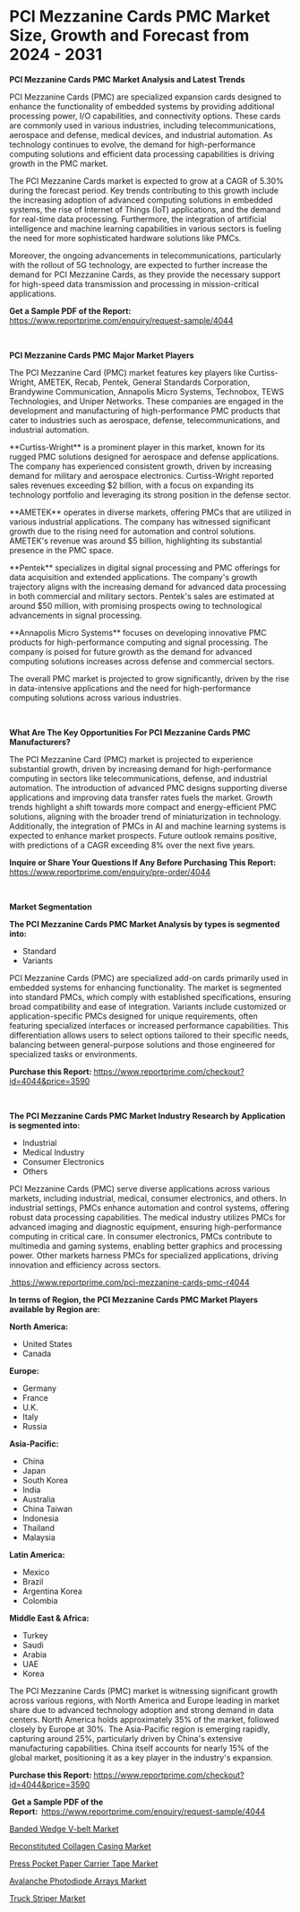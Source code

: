 <p><h1>PCI Mezzanine Cards PMC Market Size, Growth and Forecast from 2024 - 2031</h1></p><p><strong>PCI Mezzanine Cards PMC Market Analysis and Latest Trends</strong></p>
<p><p>PCI Mezzanine Cards (PMC) are specialized expansion cards designed to enhance the functionality of embedded systems by providing additional processing power, I/O capabilities, and connectivity options. These cards are commonly used in various industries, including telecommunications, aerospace and defense, medical devices, and industrial automation. As technology continues to evolve, the demand for high-performance computing solutions and efficient data processing capabilities is driving growth in the PMC market.</p><p>The PCI Mezzanine Cards market is expected to grow at a CAGR of 5.30% during the forecast period. Key trends contributing to this growth include the increasing adoption of advanced computing solutions in embedded systems, the rise of Internet of Things (IoT) applications, and the demand for real-time data processing. Furthermore, the integration of artificial intelligence and machine learning capabilities in various sectors is fueling the need for more sophisticated hardware solutions like PMCs. </p><p>Moreover, the ongoing advancements in telecommunications, particularly with the rollout of 5G technology, are expected to further increase the demand for PCI Mezzanine Cards, as they provide the necessary support for high-speed data transmission and processing in mission-critical applications.</p></p>
<p><strong>Get a Sample PDF of the Report:&nbsp;</strong> <a href="https://www.reportprime.com/enquiry/request-sample/4044?utm_campaign=1180&utm_medium=2&utm_source=Github&utm_content=ia&utm_term=10102024&utm_id=pci-mezzanine-cards-pmc">https://www.reportprime.com/enquiry/request-sample/4044</a></p>
<p>&nbsp;</p>
<p><strong>PCI Mezzanine Cards PMC Major Market Players</strong></p>
<p><p>The PCI Mezzanine Card (PMC) market features key players like Curtiss-Wright, AMETEK, Recab, Pentek, General Standards Corporation, Brandywine Communication, Annapolis Micro Systems, Technobox, TEWS Technologies, and Uniper Networks. These companies are engaged in the development and manufacturing of high-performance PMC products that cater to industries such as aerospace, defense, telecommunications, and industrial automation.</p><p>**Curtiss-Wright** is a prominent player in this market, known for its rugged PMC solutions designed for aerospace and defense applications. The company has experienced consistent growth, driven by increasing demand for military and aerospace electronics. Curtiss-Wright reported sales revenues exceeding $2 billion, with a focus on expanding its technology portfolio and leveraging its strong position in the defense sector.</p><p>**AMETEK** operates in diverse markets, offering PMCs that are utilized in various industrial applications. The company has witnessed significant growth due to the rising need for automation and control solutions. AMETEK's revenue was around $5 billion, highlighting its substantial presence in the PMC space.</p><p>**Pentek** specializes in digital signal processing and PMC offerings for data acquisition and extended applications. The company's growth trajectory aligns with the increasing demand for advanced data processing in both commercial and military sectors. Pentek's sales are estimated at around $50 million, with promising prospects owing to technological advancements in signal processing.</p><p>**Annapolis Micro Systems** focuses on developing innovative PMC products for high-performance computing and signal processing. The company is poised for future growth as the demand for advanced computing solutions increases across defense and commercial sectors.</p><p>The overall PMC market is projected to grow significantly, driven by the rise in data-intensive applications and the need for high-performance computing solutions across various industries.</p></p>
<p>&nbsp;</p>
<p><strong>What Are The Key Opportunities For PCI Mezzanine Cards PMC Manufacturers?</strong></p>
<p><p>The PCI Mezzanine Card (PMC) market is projected to experience substantial growth, driven by increasing demand for high-performance computing in sectors like telecommunications, defense, and industrial automation. The introduction of advanced PMC designs supporting diverse applications and improving data transfer rates fuels the market. Growth trends highlight a shift towards more compact and energy-efficient PMC solutions, aligning with the broader trend of miniaturization in technology. Additionally, the integration of PMCs in AI and machine learning systems is expected to enhance market prospects. Future outlook remains positive, with predictions of a CAGR exceeding 8% over the next five years.</p></p>
<p><strong>Inquire or Share Your Questions If Any Before Purchasing This Report:</strong> <a href="https://www.reportprime.com/enquiry/pre-order/4044?utm_campaign=1180&utm_medium=2&utm_source=Github&utm_content=ia&utm_term=10102024&utm_id=pci-mezzanine-cards-pmc">https://www.reportprime.com/enquiry/pre-order/4044</a></p>
<p>&nbsp;</p>
<p><strong>Market Segmentation</strong></p>
<p><strong>The PCI Mezzanine Cards PMC Market Analysis by types is segmented into:</strong></p>
<p><ul><li>Standard</li><li>Variants</li></ul></p>
<p><p>PCI Mezzanine Cards (PMC) are specialized add-on cards primarily used in embedded systems for enhancing functionality. The market is segmented into standard PMCs, which comply with established specifications, ensuring broad compatibility and ease of integration. Variants include customized or application-specific PMCs designed for unique requirements, often featuring specialized interfaces or increased performance capabilities. This differentiation allows users to select options tailored to their specific needs, balancing between general-purpose solutions and those engineered for specialized tasks or environments.</p></p>
<p><strong>Purchase this Report:&nbsp;</strong><a href="https://www.reportprime.com/checkout?id=4044&price=3590&utm_campaign=1180&utm_medium=2&utm_source=Github&utm_content=ia&utm_term=10102024&utm_id=pci-mezzanine-cards-pmc">https://www.reportprime.com/checkout?id=4044&price=3590</a></p>
<p>&nbsp;</p>
<p><strong>The PCI Mezzanine Cards PMC Market Industry Research by Application is segmented into:</strong></p>
<p><ul><li>Industrial</li><li>Medical Industry</li><li>Consumer Electronics</li><li>Others</li></ul></p>
<p><p>PCI Mezzanine Cards (PMC) serve diverse applications across various markets, including industrial, medical, consumer electronics, and others. In industrial settings, PMCs enhance automation and control systems, offering robust data processing capabilities. The medical industry utilizes PMCs for advanced imaging and diagnostic equipment, ensuring high-performance computing in critical care. In consumer electronics, PMCs contribute to multimedia and gaming systems, enabling better graphics and processing power. Other markets harness PMCs for specialized applications, driving innovation and efficiency across sectors.</p></p>
<p><a href="https://www.reportprime.com/pci-mezzanine-cards-pmc-r4044?utm_campaign=1180&utm_medium=2&utm_source=Github&utm_content=ia&utm_term=10102024&utm_id=pci-mezzanine-cards-pmc">&nbsp;https://www.reportprime.com/pci-mezzanine-cards-pmc-r4044</a></p>
<p><strong>In terms of Region, the PCI Mezzanine Cards PMC Market Players available by Region are:</strong></p>
<p>
    <p> <strong> North America: </strong>
        <ul>
            <li>United States</li>
            <li>Canada</li>
        </ul>
        </p> 
    <p> <strong> Europe: </strong>
        <ul>
            <li>Germany</li>
            <li>France</li>
            <li>U.K.</li>
            <li>Italy</li>
            <li>Russia</li>
        </ul>
        </p> 
    <p> <strong> Asia-Pacific: </strong>
        <ul>
            <li>China</li>
            <li>Japan</li>
            <li>South Korea</li>
            <li>India</li>
            <li>Australia</li>
            <li>China Taiwan</li>
            <li>Indonesia</li>
            <li>Thailand</li>
            <li>Malaysia</li>
        </ul>
        </p> 
    <p> <strong> Latin America: </strong>
        <ul>
            <li>Mexico</li>
            <li>Brazil</li>
            <li>Argentina Korea</li>
            <li>Colombia</li>
        </ul>
        </p> 
    <p> <strong> Middle East & Africa: </strong>
        <ul>
            <li>Turkey</li>
            <li>Saudi</li>
            <li>Arabia</li>
            <li>UAE</li>
            <li>Korea</li>
        </ul>
    </p>
    </p>
<p><p>The PCI Mezzanine Cards (PMC) market is witnessing significant growth across various regions, with North America and Europe leading in market share due to advanced technology adoption and strong demand in data centers. North America holds approximately 35% of the market, followed closely by Europe at 30%. The Asia-Pacific region is emerging rapidly, capturing around 25%, particularly driven by China's extensive manufacturing capabilities. China itself accounts for nearly 15% of the global market, positioning it as a key player in the industry's expansion.</p></p>
<p><strong>Purchase this Report: </strong><a href="https://www.reportprime.com/checkout?id=4044&price=3590&utm_campaign=1180&utm_medium=2&utm_source=Github&utm_content=ia&utm_term=10102024&utm_id=pci-mezzanine-cards-pmc">https://www.reportprime.com/checkout?id=4044&price=3590</a></p>
<p>&nbsp;<strong>Get a Sample PDF of the Report:&nbsp;&nbsp;</strong><a href="https://www.reportprime.com/enquiry/request-sample/4044?utm_campaign=1180&utm_medium=2&utm_source=Github&utm_content=ia&utm_term=10102024&utm_id=pci-mezzanine-cards-pmc">https://www.reportprime.com/enquiry/request-sample/4044</a></p>
<p><strong></strong></p>
<p><p><a href="https://www.linkedin.com/pulse/market-dynamics-future-trends-global-banded-wedge-v-belt-sector-jgnfe?utm_campaign=1180&utm_medium=2&utm_source=Github&utm_content=ia&utm_term=10102024&utm_id=pci-mezzanine-cards-pmc">Banded Wedge V-belt Market</a></p><p><a href="https://issuu.com/reportprime-2/docs/reconstituted-collagen-casing-marke_716c403e1b88a8?utm_campaign=1180&utm_medium=2&utm_source=Github&utm_content=ia&utm_term=10102024&utm_id=pci-mezzanine-cards-pmc">Reconstituted Collagen Casing Market</a></p><p><a href="https://www.linkedin.com/pulse/press-pocket-paper-carrier-tape-market-revolution-size-share-yumxe?utm_campaign=1180&utm_medium=2&utm_source=Github&utm_content=ia&utm_term=10102024&utm_id=pci-mezzanine-cards-pmc">Press Pocket Paper Carrier Tape Market</a></p><p><a href="https://github.com/BryceTownsendr/Market-Research-Report-List-6/blob/main/avalanche-photodiode-arrays-market.md?utm_campaign=1180&utm_medium=2&utm_source=Github&utm_content=ia&utm_term=10102024&utm_id=pci-mezzanine-cards-pmc">Avalanche Photodiode Arrays Market</a></p><p><a href="https://www.linkedin.com/pulse/truck-striper-market-strategic-insights-product-evolution-segmentation-p12df?utm_campaign=1180&utm_medium=2&utm_source=Github&utm_content=ia&utm_term=10102024&utm_id=pci-mezzanine-cards-pmc">Truck Striper Market</a></p></p>
